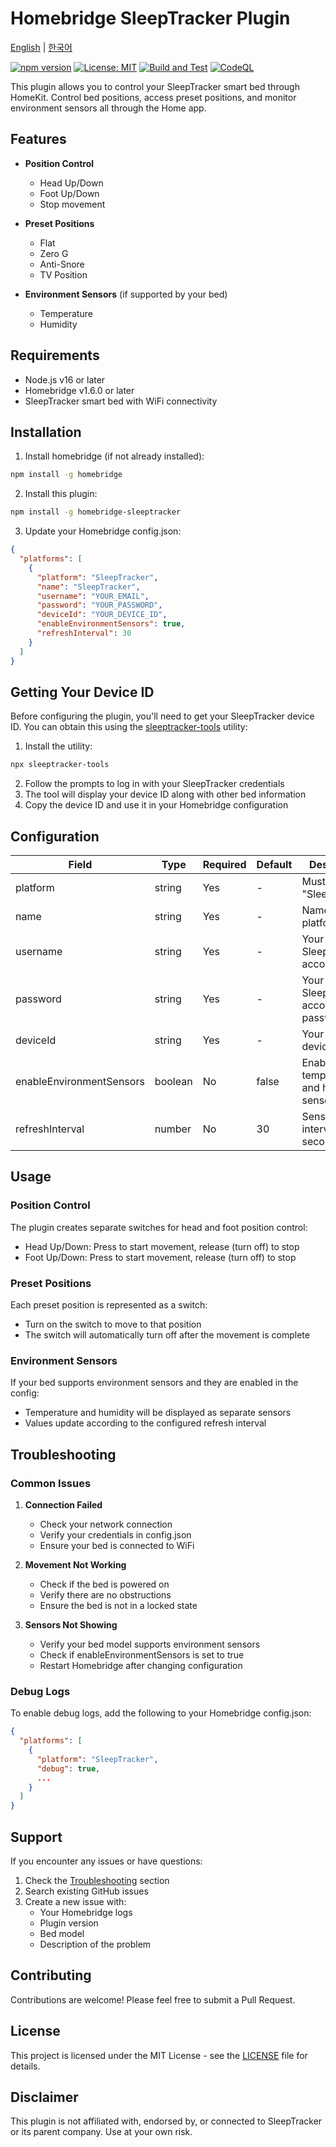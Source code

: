 # Homebridge SleepTracker Plugin

[English](README.md) | [한국어](README.ko.md)

[![npm version](https://badge.fury.io/js/homebridge-sleeptracker.svg)](https://badge.fury.io/js/homebridge-sleeptracker)
[![License: MIT](https://img.shields.io/badge/License-MIT-yellow.svg)](https://opensource.org/licenses/MIT)
[![Build and Test](https://github.com/Margarets00/homebridge-sleeptracker/actions/workflows/build.yml/badge.svg)](https://github.com/Margarets00/homebridge-sleeptracker/actions/workflows/build.yml)
[![CodeQL](https://github.com/Margarets00/homebridge-sleeptracker/actions/workflows/codeql.yml/badge.svg)](https://github.com/Margarets00/homebridge-sleeptracker/actions/workflows/codeql.yml)

This plugin allows you to control your SleepTracker smart bed through HomeKit. Control bed positions, access preset positions, and monitor environment sensors all through the Home app.

## Features

- **Position Control**
  - Head Up/Down
  - Foot Up/Down
  - Stop movement
  
- **Preset Positions**
  - Flat
  - Zero G
  - Anti-Snore
  - TV Position

- **Environment Sensors** (if supported by your bed)
  - Temperature
  - Humidity

## Requirements

- Node.js v16 or later
- Homebridge v1.6.0 or later
- SleepTracker smart bed with WiFi connectivity

## Installation

1. Install homebridge (if not already installed):
```bash
npm install -g homebridge
```

2. Install this plugin:
```bash
npm install -g homebridge-sleeptracker
```

3. Update your Homebridge config.json:
```json
{
  "platforms": [
    {
      "platform": "SleepTracker",
      "name": "SleepTracker",
      "username": "YOUR_EMAIL",
      "password": "YOUR_PASSWORD",
      "deviceId": "YOUR_DEVICE_ID",
      "enableEnvironmentSensors": true,
      "refreshInterval": 30
    }
  ]
}
```

## Getting Your Device ID

Before configuring the plugin, you'll need to get your SleepTracker device ID. You can obtain this using the [sleeptracker-tools](https://github.com/Margarets00/sleeptracker-tools) utility:

1. Install the utility:
```bash
npx sleeptracker-tools
```

2. Follow the prompts to log in with your SleepTracker credentials
3. The tool will display your device ID along with other bed information
4. Copy the device ID and use it in your Homebridge configuration

## Configuration

| Field | Type | Required | Default | Description |
|-------|------|----------|---------|-------------|
| platform | string | Yes | - | Must be "SleepTracker" |
| name | string | Yes | - | Name of your platform |
| username | string | Yes | - | Your SleepTracker account email |
| password | string | Yes | - | Your SleepTracker account password |
| deviceId | string | Yes | - | Your bed's device ID |
| enableEnvironmentSensors | boolean | No | false | Enable temperature and humidity sensors |
| refreshInterval | number | No | 30 | Sensor update interval in seconds |

## Usage

### Position Control
The plugin creates separate switches for head and foot position control:
- Head Up/Down: Press to start movement, release (turn off) to stop
- Foot Up/Down: Press to start movement, release (turn off) to stop

### Preset Positions
Each preset position is represented as a switch:
- Turn on the switch to move to that position
- The switch will automatically turn off after the movement is complete

### Environment Sensors
If your bed supports environment sensors and they are enabled in the config:
- Temperature and humidity will be displayed as separate sensors
- Values update according to the configured refresh interval

## Troubleshooting

### Common Issues

1. **Connection Failed**
   - Check your network connection
   - Verify your credentials in config.json
   - Ensure your bed is connected to WiFi

2. **Movement Not Working**
   - Check if the bed is powered on
   - Verify there are no obstructions
   - Ensure the bed is not in a locked state

3. **Sensors Not Showing**
   - Verify your bed model supports environment sensors
   - Check if enableEnvironmentSensors is set to true
   - Restart Homebridge after changing configuration

### Debug Logs

To enable debug logs, add the following to your Homebridge config.json:
```json
{
  "platforms": [
    {
      "platform": "SleepTracker",
      "debug": true,
      ...
    }
  ]
}
```

## Support

If you encounter any issues or have questions:
1. Check the [Troubleshooting](#troubleshooting) section
2. Search existing GitHub issues
3. Create a new issue with:
   - Your Homebridge logs
   - Plugin version
   - Bed model
   - Description of the problem

## Contributing

Contributions are welcome! Please feel free to submit a Pull Request.

## License

This project is licensed under the MIT License - see the [LICENSE](LICENSE) file for details.

## Disclaimer

This plugin is not affiliated with, endorsed by, or connected to SleepTracker or its parent company. Use at your own risk.
